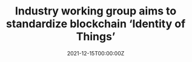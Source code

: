 ---
title: Industry working group aims to standardize blockchain ‘Identity of Things’
tags:
- DID
date: "2021-12-15T00:00:00Z"

# Optional external URL for project (replaces project detail page).
external_link: "https://thecybersecurity.news/general-cyber-security-news/industry-working-group-aims-to-standardize-blockchain-identity-of-things-15347/"
---